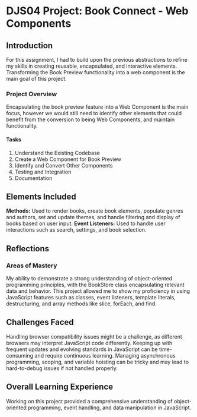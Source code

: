 # DJS04 Project: Book Connect - Web Components

## Introduction

For this assignment, I had to build upon the previous abstractions to refine my skills in creating reusable, encapsulated, and interactive elements. Transforming the Book Preview functionality into a web component is the main goal of this project.

### Project Overview

Encapsulating the book preview feature into a Web Component is the main focus, however we would still need to identify other elements that could benefit from the conversion to being Web Components, and maintain functionality.

#### Tasks

1. Understand the Existing Codebase
2. Create a Web Component for Book Preview
3. Identify and Convert Other Components
4. Testing and Integration
5. Documentation

## Elements Included

**Methods:** Used to render books, create book elements, populate genres and authors, set and update themes, and handle filtering and display of books based on user input.
**Event Listeners:** Used to handle user interactions such as search, settings, and book selection.

## Reflections

### Areas of Mastery

My ability to demonstrate a strong understanding of object-oriented programming principles, with the BookStore class encapsulating relevant data and behavior.
This project allowed me to show my proficiency in using JavaScript features such as classes, event listeners, template literals, destructuring, and array methods like slice, forEach, and find.

## Challenges Faced

Handling browser compatibility issues might be a challenge, as different browsers may interpret JavaScript code differently.
Keeping up with frequent updates and evolving standards in JavaScript can be time-consuming and require continuous learning.
Managing asynchronous programming, scoping, and variable hoisting can be tricky and may lead to hard-to-debug issues if not handled properly.

## Overall Learning Experience

Working on this project provided a comprehensive understanding of object-oriented programming, event handling, and data manipulation in JavaScript.
